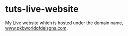 # tuts-live-website
My Live website which is hosted under the domain name, www.pkbworldofdeisgns.com.

